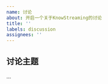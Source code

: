 ```yaml
---
name: 讨论
about: 开启一个关于KnowStreaming的讨论
title: ''
labels: discussion
assignees: ''
---
```


## 讨论主题

...
